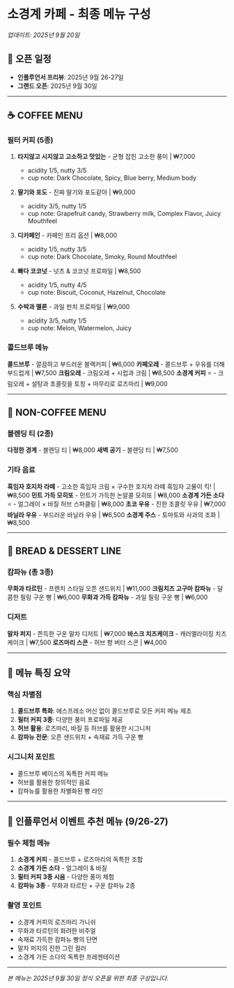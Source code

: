 # 소경계 카페 - 최종 메뉴 구성
*업데이트: 2025년 9월 20일*

## 📅 오픈 일정
- **인플루언서 프리뷰**: 2025년 9월 26-27일
- **그랜드 오픈**: 2025년 9월 30일

---

## ☕ COFFEE MENU

### 필터 커피 (5종)
1. **타지않고 시지않고 고소하고 맛있는** - 균형 잡힌 고소한 풍미 | ₩7,000
   - acidity 1/5, nutty 3/5
   - cup note: Dark Chocolate, Spicy, Blue berry, Medium body

2. **딸기와 포도** - 진짜 딸기와 포도같아 | ₩9,000
   - acidity 3/5, nutty 1/5
   - cup note: Grapefruit candy, Strawberry milk, Complex Flavor, Juicy Mouthfeel

3. **디카페인** - 카페인 프리 옵션 | ₩8,000
   - acidity 1/5, nutty 3/5
   - cup note: Dark Chocolate, Smoky, Round Mouthfeel

4. **빠다 코코넛** - 넛츠 & 코코넛 프로파일 | ₩8,500
   - acidity 1/5, nutty 4/5
   - cup note: Biscuit, Coconut, Hazelnut, Chocolate

5. **수박과 멜론** - 과일 펀치 프로파일 | ₩9,000
   - acidity 3/5, nutty 1/5
   - cup note: Melon, Watermelon, Juicy

### 콜드브루 메뉴
**콜드브루** - 깔끔하고 부드러운 블랙커피 | ₩6,000
**카페오레** - 콜드브루 + 우유를 더해 부드럽게 | ₩7,500
**크림오레** - 크림오레 + 시럽과 크림 | ₩8,500
**소경계 커피** ⭐ - 크림오레 + 설탕과 초콜릿을 토칭 + 마무리로 로즈마리 | ₩9,000

---

## 🍃 NON-COFFEE MENU

### 블렌딩 티 (2종)
**다정한 경계** - 블렌딩 티 | ₩8,000
**새벽 공기** - 블렌딩 티 | ₩7,500

### 기타 음료
**흑임자 호지차 라떼** - 고소한 흑임자 크림 × 구수한 호지차 라떼 흑임자 고물이 킥! | ₩8,500
**민트 가득 모히또** - 민트가 가득한 논알콜 모히또 | ₩8,000
**소경계 가든 소다** ⭐ - 얼그레이 × 바질 허브 스파클링 | ₩8,000
**초코 우유** - 진한 초콜릿 우유 | ₩7,000
**바닐라 우유** - 부드러운 바닐라 우유 | ₩6,500
**소경계 주스** - 토마토와 사과의 조화 | ₩8,500

---

## 🍞 BREAD & DESSERT LINE

### 캄파뉴 (총 3종)

**무화과 타르틴** - 프렌치 스타일 오픈 샌드위치 | ₩11,000
**크림치즈 고구마 캄파뉴** - 달콤한 필링 구운 빵 | ₩6,000
**무화과 가득 캄파뉴** - 과일 필링 구운 빵 | ₩6,000

### 디저트

**말차 퍼지** - 쫀득한 구운 말차 디저트 | ₩7,000
**바스크 치즈케이크** - 캐러멜라이징 치즈케이크 | ₩7,500
**로즈마리 스콘** - 허브 향 버터 스콘 | ₩4,000

---

## 📝 메뉴 특징 요약

### 핵심 차별점
1. **콜드브루 특화**: 에스프레소 머신 없이 콜드브루로 모든 커피 메뉴 제조
2. **필터 커피 3종**: 다양한 풍미 프로파일 제공
3. **허브 활용**: 로즈마리, 바질 등 허브를 활용한 시그니처
4. **캄파뉴 전문**: 오픈 샌드위치 + 속재료 가득 구운 빵

### 시그니처 포인트
- 콜드브루 베이스의 독특한 커피 메뉴
- 허브를 활용한 창의적인 음료
- 캄파뉴를 활용한 차별화된 빵 라인

---

## 🎯 인플루언서 이벤트 추천 메뉴 (9/26-27)

### 필수 체험 메뉴
1. **소경계 커피** - 콜드브루 + 로즈마리의 독특한 조합
2. **소경계 가든 소다** - 얼그레이 & 바질
3. **필터 커피 3종 시음** - 다양한 풍미 체험
4. **캄파뉴 3종** - 무화과 타르틴 + 구운 캄파뉴 2종

### 촬영 포인트
- 소경계 커피의 로즈마리 가니쉬
- 무화과 타르틴의 화려한 비주얼
- 속재료 가득한 캄파뉴 빵의 단면
- 말차 퍼지의 진한 그린 컬러
- 소경계 가든 소다의 독특한 프레젠테이션

---

*본 메뉴는 2025년 9월 30일 정식 오픈을 위한 최종 구성입니다.*